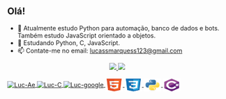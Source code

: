 
## Olá!

- 🔭 Atualmente estudo Python para automação, banco de dados e bots. Também estudo JavaScript orientado a objetos.
- 🌱 Estudando Python, C, JavaScript.
- 📫 Contate-me no email: lucassmarquess123@gmail.com

<div align="center">
  <a href="https://github.com/Lucao-ux">
  <img height="180em" src="https://github-readme-stats.vercel.app/api?username=Lucao-ux&show_icons=true&theme=monokai&include_all_commits=true&count_private=true"/>
  <img height="180em" src="https://github-readme-stats.vercel.app/api/top-langs/?username=Lucao-ux&layout=compact&langs_count=7&theme=monokai"/>
</div>
  
<div style="display: inline_block"><br>
  <img align="center" alt="Luc-Ae" height="30" width="40" src="https://cdn.jsdelivr.net/gh/devicons/devicon/icons/aftereffects/aftereffects-original.svg" />
  <img align="center" alt="Luc-C" height="30" width="40" src="https://cdn.jsdelivr.net/gh/devicons/devicon/icons/c/c-plain.svg" />
  <img align="center" alt="Luc-google" height="50" width="60" src="https://cdn.jsdelivr.net/gh/devicons/devicon/icons/google/google-original-wordmark.svg" />
  <img align="center" alt="Luc-HTML" height="30" width="40" src="https://raw.githubusercontent.com/devicons/devicon/master/icons/html5/html5-original.svg">
  <img align="center" alt="Luc-CSS" height="30" width="40" src="https://raw.githubusercontent.com/devicons/devicon/master/icons/css3/css3-original.svg">
  <img align="center" alt="Luc-Python" height="30" width="40" src="https://raw.githubusercontent.com/devicons/devicon/master/icons/python/python-original.svg">
  <img align="center" alt="Luc-Csharp" height="30" width="40" src="https://raw.githubusercontent.com/devicons/devicon/master/icons/csharp/csharp-original.svg">

</div>
  
##

